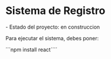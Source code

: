 <h1>Sistema de Registro</h1>
- Estado del proyecto: en construccion

Para ejecutar el sistema, debes poner:

´´´npm install react´´´´
